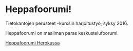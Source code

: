 ﻿# Heppafoorumi!

Tietokantojen perusteet -kurssin harjoitustyö, syksy 2016.

Heppafoorumi on maailman paras keskustelufoorumi.

[Heppafoorumi Herokussa](https://heppafoorumi.herokuapp.com/)
